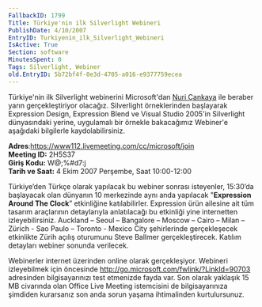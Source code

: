 ```yaml
---
FallbackID: 1799
Title: Türkiye'nin ilk Silverlight Webineri
PublishDate: 4/10/2007
EntryID: Turkiyenin_ilk_Silverlight_Webineri
IsActive: True
Section: software
MinutesSpent: 0
Tags: Silverlight, Webiner
old.EntryID: 5b72bf4f-0e3d-4705-a016-e9377759ecea
---
```

Türkiye'nin ilk Silverlight webinerini Microsoft'dan [Nuri
Çankaya](http://www.nuricankaya.com) ile beraber yarın gerçekleştiriyor
olacağız. Silverlight örneklerinden başlayarak Expression Design,
Expression Blend ve Visual Studio 2005'in Silverlight dünyasındaki
yerine, uygulamalı bir örnekle bakacağımız Webiner'e aşağıdaki
bilgilerle kaydolabilirsiniz.

**Adres**:<https://www112.livemeeting.com/cc/microsoft/join>\
**Meeting ID:** 2H5S37\
 **Giriş Kodu:** W@;%\#d7:j\
 **Tarih ve Saat:** 4 Ekim 2007 Perşembe, Saat 10:00-12:00

Türkiye’den Türkçe olarak yapılacak bu webiner sonrası isteyenler,
15:30’da başlayacak olan dünyanın 10 merkezinde aynı anda yapılacak
"**Expression Around The Clock**” etkinliğine katılabilirler. Expression
ürün ailesine ait tüm tasarım araçlarının detaylarıyla anlatılacağı bu
etkinliği yine internetten izleyebilirsiniz. Auckland – Seoul –
Bangalore – Moscow – Cairo – Milan – Zürich - Sao Paulo – Toronto -
Mexico City şehirlerinde gerçekleşecek etkinlikte Zürih açılış oturumunu
Steve Ballmer gerçekleştirecek. Katılım detayları webiner sonunda
verilecek.

Webinerler internet üzerinden online olarak gerçekleşiyor. Webineri
izleyebilmek için öncesinde
<http://go.microsoft.com/fwlink/?LinkId=90703> adresinden
bilgisayarınızı test etmenizde fayda var. Son olarak yaklaşık 15 MB
civarında olan Office Live Meeting istemcisini de bilgisayarınıza
şimdiden kurarsanız son anda sorun yaşama ihtimalinden kurtulursunuz.


